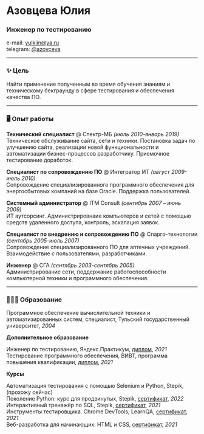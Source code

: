 # Азовцева Юлия

### Инженер по тестированию

e-mail: [yulkiin@ya.ru](mailto:yulkiin@ya.ru) <br>
telegram: [@azovceva](https://t.me/azovceva)

***
### ✨ Цель

Найти применение полученным во время обучения знаниям и техническому бекграунду в сфере тестирования и обеспечения качества ПО. 

***
### 🖥️ Опыт работы

**Технический специалист** @ Спектр-МБ _(июль 2010-январь 2019)_ <br>
Техническое обслуживание сайта, сети и техники. Постановка задач по улучшению сайта, реализации новой функциональности и автоматизации бизнес-процессов разработчику. Приемочное тестирование доработок. <br>

**Специалист по сопровождению ПО** @ Интегратор ИТ _(август 2009-июль 2010)_ <br>
Сопровождение специализированного программного обеспечения для энергосбытовых компаний на базе Oracle. Поддержка пользователей.

**Системный администратор** @ ITM Consult _(сентябрь 2007 – июнь 2009)_ <br>
ИТ аутсорсинг. Администрировнаие компьютеров и сетей с помощью средств удаленного доступа, контроль, эскалация заявок.

**Специалист по внедрению и сопровождению ПО** @ Спарго-технологии _(сентябрь 2005-июль 2007)_ <br>
Сопровождение специализированного ПО для аптечных учреждений. Взаимодействие с пользователями, разработчиками.

**Инженер** @ СГА _(сентябрь 2003-сентябрь 2005)_ <br>
Администрирование сети, поддержание работоспособности компьютерной техники и программного обеспечения.
    
***
### 👩🏼‍🎓 Образование

Программное обеспечение вычислительной техники и автоматизированных систем, специалист, Тульский государственный университет, _2004_ <br>

**Дополнительное образование**

Инженер по тестированию, Яндекс.Практикум, [диплом](https://disk.yandex.ru/i/ifpD07cNlpk-zg), _2021_ <br>
Тестирование программного обеспечения, ВИВТ, программа повышения квалификации, [диплом](https://disk.yandex.ru/i/rMugZMfrFdOBWQ), _2021_ <br>

**Курсы**

Автоматизация тестирования с помощью Selenium и Python, Stepik, (прохожу сейчас) <br>
Поколение Python: курс для продвинутых, Stepik, [сертификат](https://stepik.org/cert/1372224), _2022_ <br>
Интерактивный тренажёр по SQL, Stepik, [сертификат](https://stepik.org/cert/1097387), _2021_ <br>
Инструменты тестировщика. Chrome DevTools, LearnQA, [сертификат](http://cert.software-testing.ru/306789700127949323), _2021_ <br>
Веб-разработка для начинающих: HTML и CSS, [сертификат](https://stepik.org/cert/1379662), _2021_

